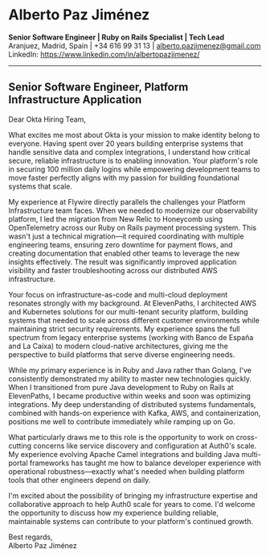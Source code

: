 # Alberto Paz Jiménez

**Senior Software Engineer | Ruby on Rails Specialist | Tech Lead**  
Aranjuez, Madrid, Spain | +34 616 99 31 13 | <alberto.pazjimenez@gmail.com>  
LinkedIn: <https://www.linkedin.com/in/albertopazjimenez/>

---

## Senior Software Engineer, Platform Infrastructure Application

Dear Okta Hiring Team,

What excites me most about Okta is your mission to make identity belong to everyone. Having spent over 20 years building enterprise systems that handle sensitive data and complex integrations, I understand how critical secure, reliable infrastructure is to enabling innovation. Your platform's role in securing 100 million daily logins while empowering development teams to move faster perfectly aligns with my passion for building foundational systems that scale.

My experience at Flywire directly parallels the challenges your Platform Infrastructure team faces. When we needed to modernize our observability platform, I led the migration from New Relic to Honeycomb using OpenTelemetry across our Ruby on Rails payment processing system. This wasn't just a technical migration—it required coordinating with multiple engineering teams, ensuring zero downtime for payment flows, and creating documentation that enabled other teams to leverage the new insights effectively. The result was significantly improved application visibility and faster troubleshooting across our distributed AWS infrastructure.

Your focus on infrastructure-as-code and multi-cloud deployment resonates strongly with my background. At ElevenPaths, I architected AWS and Kubernetes solutions for our multi-tenant security platform, building systems that needed to scale across different customer environments while maintaining strict security requirements. My experience spans the full spectrum from legacy enterprise systems (working with Banco de España and La Caixa) to modern cloud-native architectures, giving me the perspective to build platforms that serve diverse engineering needs.

While my primary experience is in Ruby and Java rather than Golang, I've consistently demonstrated my ability to master new technologies quickly. When I transitioned from pure Java development to Ruby on Rails at ElevenPaths, I became productive within weeks and soon was optimizing integrations. My deep understanding of distributed systems fundamentals, combined with hands-on experience with Kafka, AWS, and containerization, positions me well to contribute immediately while ramping up on Go.

What particularly draws me to this role is the opportunity to work on cross-cutting concerns like service discovery and configuration at Auth0's scale. My experience evolving Apache Camel integrations and building Java multi-portal frameworks has taught me how to balance developer experience with operational robustness—exactly what's needed when building platform tools that other engineers depend on daily.

I'm excited about the possibility of bringing my infrastructure expertise and collaborative approach to help Auth0 scale for years to come. I'd welcome the opportunity to discuss how my experience building reliable, maintainable systems can contribute to your platform's continued growth.

Best regards,  
Alberto Paz Jiménez
